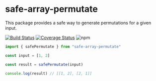 # safe-array-permutate

This package provides a safe way to generate permutations for a given input.

[![Build Status](https://app.travis-ci.com/jalorenz/safe-array-permutate.svg?branch=main)](https://app.travis-ci.com/jalorenz/safe-array-permutate)
[![Coverage Status](https://coveralls.io/repos/github/jalorenz/safe-array-permutate/badge.svg?branch=main)](https://coveralls.io/github/jalorenz/safe-array-permutate?branch=main)
![npm](https://img.shields.io/npm/dt/safe-array-permutate)

```ts
import { safePermutate } from "safe-array-permutate"

const input = [1, 2]

const result = safePermutate(input)

console.log(result) // [[1, 2], [2, 1]]
```
